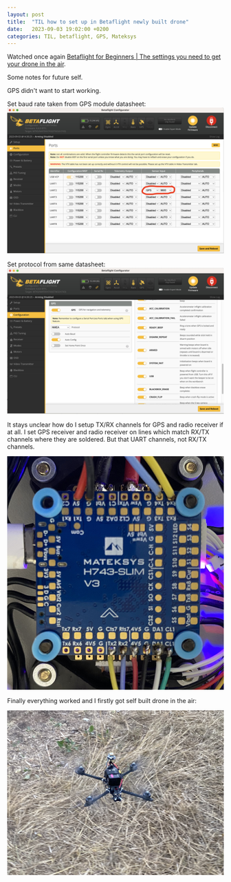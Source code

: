 ```yaml
---
layout: post
title:  "TIL how to set up in Betaflight newly built drone"
date:   2023-09-03 19:02:00 +0200
categories: TIL, betaflight, GPS, Mateksys
---
```

Watched once again [Betaflight for Beginners \| The settings you need to get your drone in the air](https://www.youtube.com/watch?v=iEo19JtVe1U).

Some notes for future self.

GPS didn't want to start working. 

Set baud rate taken from GPS module datasheet:
!["Set baud rate taken from GPS module datasheet"](/assets/images/Screenshot%202023-09-03%20at%2014.31.00%20betaflight%20configurator.png "Set baud rate taken from GPS module datasheet")

Set protocol from same datasheet:
!["Set protocol from GPS module datasheet"](/assets/images/Screenshot%202023-09-03%20at%2014.31.31%20betaflight%20configurator.png "Set protocol from GPS module datasheet")

It stays unclear how do I setup TX/RX channels for GPS and radio receiver if at all. I set GPS receiver and radio receiver on lines which match RX/TX channels where they are soldered. But that UART channels, not RX/TX channels.

![GPS receiver is soldered to RX/TX](/assets/images/IMG_9301%20matek%20flight%20controller.jpeg "GPS receiver is soldered to TX2/RX2")

Finally everything worked and I firstly got self built drone in the air:

![Self built drone in the air](/assets/images/IMG_9304%20the%20first%20fpv%20flying.jpeg "Self built drone in the air")
